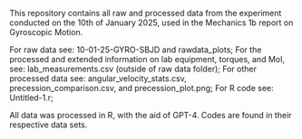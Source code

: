 This repository contains all raw and processed data from the experiment conducted on the 10th of January 2025, used in the Mechanics 1b report on Gyroscopic Motion.

For raw data see: 10-01-25-GYRO-SBJD and rawdata_plots;
For the processed and extended information on lab equipment, torques, and MoI, see: lab_measurements.csv (outside of raw data folder);
For other processed data see: angular_velocity_stats.csv, precession_comparison.csv, and precession_plot.png;
For R code see: Untitled-1.r;

All data was processed in R, with the aid of GPT-4. Codes are found in their respective data sets.

